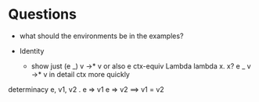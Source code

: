 # Questions

- what should the environments be in the examples?

- Identity
  - show just (e _) v ->* v or also e ctx-equiv Lambda lambda x. x?
e _ v ->* v in detail
ctx more quickly


determinacy
e, v1, v2 .    e => v1    e => v2    ==>    v1 = v2
